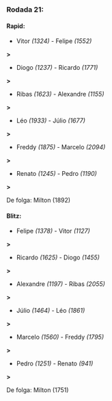 ### Rodada 21:

#### Rapid:

* Vitor *(1324)*     -     Felipe *(1552)*

 **>** 
* Diogo *(1237)*     -     Ricardo *(1771)*

 **>** 
* Ribas *(1623)*     -     Alexandre *(1155)*

 **>** 
* Léo *(1933)*     -     Júlio *(1677)*

 **>** 
* Freddy *(1875)*     -     Marcelo *(2094)*

 **>** 
* Renato *(1245)*     -     Pedro *(1190)*

 **>** 

De folga: Milton (1892)

#### Blitz:

* Felipe *(1378)*     -     Vitor *(1127)*

 **>** 
* Ricardo *(1625)*     -     Diogo *(1455)*

 **>** 
* Alexandre *(1197)*     -     Ribas *(2055)*

 **>** 
* Júlio *(1464)*     -     Léo *(1861)*

 **>** 
* Marcelo *(1560)*     -     Freddy *(1795)*

 **>** 
* Pedro *(1251)*     -     Renato *(941)*

 **>** 

De folga: Milton (1751)

